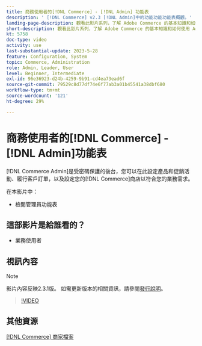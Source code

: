 ```yaml
---
title: 商務使用者的[!DNL Commerce] - [!DNL Admin] 功能表
description: ' [!DNL Commerce] v2.3 [!DNL Admin]中的功能功能功能表概觀。'
landing-page-description: 觀看此影片系列，了解 Adobe Commerce 的基本知識和如何使用 Admin。
short-description: 觀看此影片系列，了解 Adobe Commerce 的基本知識和如何使用 Admin。
kt: 5758
doc-type: video
activity: use
last-substantial-update: 2023-5-28
feature: Configuration, System
topic: Commerce, Administration
role: Admin, Leader, User
level: Beginner, Intermediate
exl-id: 96e36923-d24b-4259-9b91-cd4ea73ead6f
source-git-commit: 79529c8d77df74e6f77ab3a01b45541a38dbf680
workflow-type: tm+mt
source-wordcount: '121'
ht-degree: 29%

---
```


# 商務使用者的[!DNL Commerce] - [!DNL Admin]功能表

[!DNL Commerce Admin]是受密碼保護的後台，您可以在此設定產品和促銷活動、履行客戶訂單，以及設定您的[!DNL Commerce]商店以符合您的業務需求。

在本影片中：

- 檢閱管理員功能表

## 這部影片是給誰看的？

- 業務使用者

## 視訊內容

>[!NOTE]
>
>影片內容反映2.3.1版。 如需更新版本的相關資訊，請參閱[發行說明](https://experienceleague.adobe.com/docs/commerce-operations/release/notes/overview.html?lang=zh-Hant)。

>[!VIDEO](https://video.tv.adobe.com/v/35942?quality=12&learn=on)

## 其他資源

[[!DNL Commerce] 商家檔案](https://experienceleague.adobe.com/docs/commerce-admin/user-guides/home.html?lang=zh-Hant)
